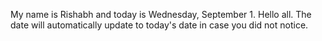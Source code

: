 My name is Rishabh and today is Wednesday, September 1. Hello all. The date will automatically update to today's date in case you did not notice.
